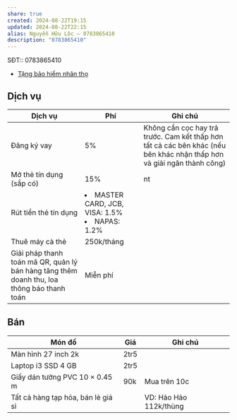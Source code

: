 ```yaml
---
share: true
created: 2024-08-22T19:15
updated: 2024-08-22T22:15
alias: Nguyễn Hữu Lộc – 0783865410
description: "0783865410"
---
```

SĐT:: 0783865410

- [Tặng bảo hiểm nhân thọ](../../%F0%9F%93%9CT%C3%A0i%20nguy%C3%AAn/Qu%C3%A0%20t%E1%BA%B7ng/B%E1%BA%A3o%20hi%E1%BB%83m%20nh%C3%A2n%20th%E1%BB%8D.md)

## Dịch vụ
| Dịch vụ                                                                                    | Phí                                                       | Ghi chú                                                                                                                |
| ------------------------------------------------------------------------------------------ | --------------------------------------------------------- | ---------------------------------------------------------------------------------------------------------------------- |
| Đăng ký vay                                                                                | 5%                                                        | Không cần cọc hay trả trước. Cam kết thấp hơn tất cả các bên khác (nếu bên khác nhận thấp hơn và giải ngân thành công) |
| Mở thẻ tín dụng (sắp có)                                                                   | 15%                                                       | nt                                                                                                                     | 
| Rút tiền thẻ tín dụng                                                                      | <li>MASTER CARD, JCB, VISA: 1.5%</li><li>NAPAS: 1.2%</li> |                                                                                                                        |
| Thuê máy cà thẻ                                                                            | 250k/tháng                                                |                                                                                                                        |
| Giải pháp thanh toán mã QR, quản lý bán hàng tăng thêm doanh thu, loa thông báo thanh toán | Miễn phí                                                  |                                                                                                                        |

## Bán
| Món đồ                             | Giá  | Ghi chú                |
| ---------------------------------- | ---- | ---------------------- |
| Màn hình 27 inch 2k                | 2tr5 |                        |
| Laptop i3 SSD 4 GB                 | 2tr5 |                        |
| Giấy dán tường PVC 10 × 0.45 m     | 90k  | Mua trên 10c           |
| Tất cả hàng tạp hóa, bán lẻ giá sỉ |      | VD: Hảo Hảo 112k/thùng |